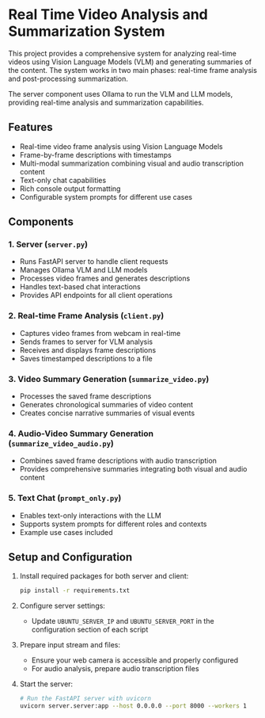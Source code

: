 # Real Time Video Analysis and Summarization System

This project provides a comprehensive system for analyzing real-time videos using Vision Language Models (VLM) and generating summaries of the content. The system works in two main phases: real-time frame analysis and post-processing summarization.

The server component uses Ollama to run the VLM and LLM models, providing real-time analysis and summarization capabilities.

## Features

- Real-time video frame analysis using Vision Language Models
- Frame-by-frame descriptions with timestamps
- Multi-modal summarization combining visual and audio transcription content
- Text-only chat capabilities
- Rich console output formatting
- Configurable system prompts for different use cases

## Components

### 1. Server (`server.py`)
- Runs FastAPI server to handle client requests
- Manages Ollama VLM and LLM models
- Processes video frames and generates descriptions
- Handles text-based chat interactions
- Provides API endpoints for all client operations

### 2. Real-time Frame Analysis (`client.py`)
- Captures video frames from webcam in real-time
- Sends frames to server for VLM analysis
- Receives and displays frame descriptions
- Saves timestamped descriptions to a file

### 3. Video Summary Generation (`summarize_video.py`)
- Processes the saved frame descriptions
- Generates chronological summaries of video content
- Creates concise narrative summaries of visual events

### 4. Audio-Video Summary Generation (`summarize_video_audio.py`)
- Combines saved frame descriptions with audio transcription
- Provides comprehensive summaries integrating both visual and audio content

### 5. Text Chat (`prompt_only.py`)
- Enables text-only interactions with the LLM
- Supports system prompts for different roles and contexts
- Example use cases included

## Setup and Configuration

1. Install required packages for both server and client:
   ```bash
   pip install -r requirements.txt
   ```

2. Configure server settings:
   - Update `UBUNTU_SERVER_IP` and `UBUNTU_SERVER_PORT` in the configuration section of each script

3. Prepare input stream and files:
   - Ensure your web camera is accessible and properly configured
   - For audio analysis, prepare audio transcription files

4. Start the server:
   ```bash
   # Run the FastAPI server with uvicorn
   uvicorn server.server:app --host 0.0.0.0 --port 8000 --workers 1
   ```

<!-- ## Demo

### Real-time VLM Analysis
![VLM Analysis Demo](docs/demos/vlm_analysis.gif)
*Real-time video frame analysis showing VLM descriptions of each scene*

### Summarization Process
![Summarization Demo](docs/demos/summarization.gif)
*Example of how the system processes and summarizes video content* -->

